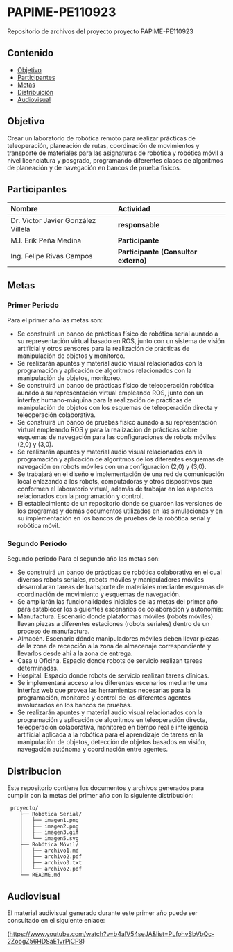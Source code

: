 # PAPIME-PE110923
Repositorio de archivos del proyecto proyecto PAPIME-PE110923

## Contenido

- [Objetivo](#objetivo)
- [Participantes](#participantes)
- [Metas](#metas)
- [Distribuición](#distribucion)
- [Audiovisual](#audiovisual)



## Objetivo 

Crear un laboratorio de robótica remoto para realizar prácticas de teleoperación, planeación de rutas,
coordinación de movimientos y transporte de materiales para las asignaturas de robótica y robótica móvil a
nivel licenciatura y posgrado, programando diferentes clases de algoritmos de planeación y de navegación
en bancos de prueba físicos.



## Participantes


| Nombre | Actividad |
| :----------| :----------- |
| Dr. Víctor Javier González Villela | **responsable** |
| M.I. Erik Peña Medina | **Participante** |
| Ing. Felipe Rivas Campos | **Participante (Consultor externo)** |


## Metas

### Primer Periodo

Para el primer año las metas son:
- Se construirá un banco de prácticas físico de robótica serial aunado a su representación virtual basado
en ROS, junto con un sistema de visión artificial y otros sensores para la realización de prácticas de
manipulación de objetos y monitoreo.
- Se realizarán apuntes y material audio visual relacionados con la programación y aplicación de algoritmos
relacionados con la manipulación de objetos, monitoreo.
- Se construirá un banco de prácticas físico de teleoperación robótica aunado a su representación virtual
empleando ROS, junto con un interfaz humano-máquina para la realización de prácticas de manipulación
de objetos con los esquemas de teleoperación directa y teleoperación colaborativa.
- Se construirá un banco de pruebas físico aunado a su representación virtual empleando ROS y para
la realización de prácticas sobre esquemas de navegación para las configuraciones de robots móviles
(2,0) y (3,0).
- Se realizarán apuntes y material audio visual relacionados con la programación y aplicación de algoritmos
de los diferentes esquemas de navegación en robots móviles con una configuración (2,0) y (3,0).
- Se trabajará en el diseño e implementación de una red de comunicación local enlazando a los robots,
computadoras y otros dispositivos que conformen el laboratorio virtual, además de trabajar en los aspectos
relacionados con la programación y control.
- El establecimiento de un repositorio donde se guarden las versiones de los programas y demás
documentos utilizados en las simulaciones y en su implementación en los bancos de pruebas de la robótica
serial y robótica móvil.

### Segundo Periodo

Segundo periodo
Para el segundo año las metas son:
- Se construirá un banco de prácticas de robótica colaborativa en el cual diversos robots seriales, robots
móviles y manipuladores móviles desarrollaran tareas de transporte de materiales mediante esquemas
de coordinación de movimiento y esquemas de navegación.
- Se ampliarán las funcionalidades iniciales de las metas del primer año para establecer los siguientes
escenarios de colaboración y autonomía:
- Manufactura. Escenario donde plataformas móviles (robots móviles) llevan piezas a diferentes
estaciones (robots seriales) dentro de un proceso de manufactura.
- Almacén. Escenario dónde manipuladores móviles deben llevar piezas de la zona de recepción a la zona
de almacenaje correspondiente y llevarlos desde ahí a la zona de entrega.
- Casa u Oficina. Espacio donde robots de servicio realizan tareas determinadas.
- Hospital. Espacio donde robots de servicio realizan tareas clínicas.
- Se implementará acceso a los diferentes escenarios mediante una interfaz web que provea las
herramientas necesarias para la programación, monitoreo y control de los diferentes agentes involucrados
en los bancos de pruebas.
- Se realizarán apuntes y material audio visual relacionados con la programación y aplicación de algoritmos
en teleoperación directa, teleoperación colaborativa, monitoreo en tiempo real e inteligencia artificial
aplicada a la robótica para el aprendizaje de tareas en la manipulación de objetos, detección de objetos
basados en visión, navegación autónoma y coordinación entre agentes.

## Distribucion

Este repositorio contiene los documentos y archivos generados para cumplir con la metas del primer año con la siguiente distribución:

```text
 proyecto/
    ├── Robotica Serial/
    │   ├── imagen1.png
    │   ├── imagen2.png
    │   ├── imagen3.gif
    │   └── imagen5.svg
    ├── Robótica Móvil/
    │   ├── archivo1.md
    │   ├── archivo2.pdf
    │   ├── archivo3.txt
    │   └── archivo2.pdf
    └── README.md
```

## Audiovisual

El material audivisual generado durante este primer año puede ser consultado en el siguiente enlace:


(https://www.youtube.com/watch?v=b4aIV54seJA&list=PLfohvSbVbQc-2ZoogZ56HDSaE1vrPjCP8)

